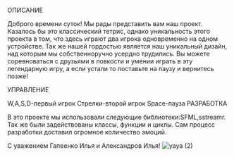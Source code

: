 ОПИСАНИЕ

Доброго времени суток! Мы рады представить вам наш проект. Казалось бы это классический тетрис, 
однако уникальность этого проекта в том, что здесь играют два игрока одновременно на одном устройстве. 
Так же нашей гордостью является наш уникальный дизайн, над которым мы собственноручно усердно трудились. 
Вы можете соревноваться с друзьями в ловкости и умении играть в эту легендарную игру, 
а если устали то поставьте на паузу и вернитесь позже!

УПРАВЛЕНИЕ

W,A,S,D-первый игрок 
Стрелки-второй игрок 
Space-пауза
РАЗРАБОТКА

В это проекте мы использовали следующие библиотеки:SFML,sstreamr. 
Так же были задействованы классы, функции и циклы.
Сам процесс разработки доставил огромное количество эмоций.

С уважением Гапеенко Илья и Александров Илья!
![уауа (2)](https://user-images.githubusercontent.com/90934224/173888839-a2a0a9d4-eb8d-4dd5-90ca-e8ccfef3eb6c.jpg)
